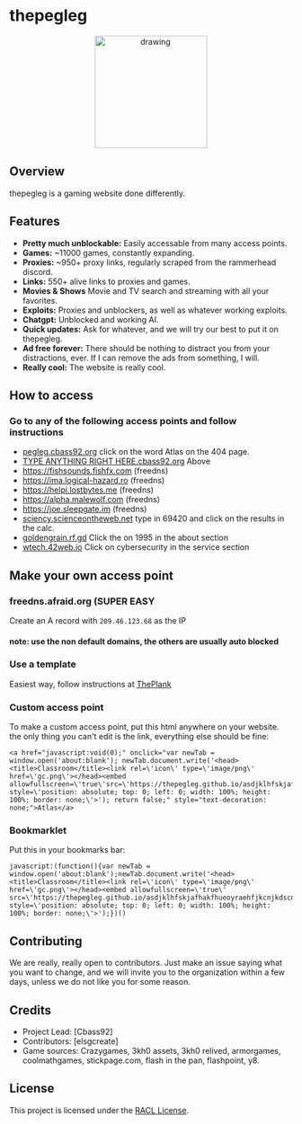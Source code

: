 # thepegleg
<p align="center">
<img src="favicon.ico" alt="drawing" width="200"/>
</p>

## Overview

thepegleg is a gaming website done differently.

## Features

- **Pretty much unblockable:** Easily accessable from many access points.
- **Games:** ~11000 games, constantly expanding.
- **Proxies:** ~950+ proxy links, regularly scraped from the rammerhead discord.
- **Links:** 550+ alive links to proxies and games.
- **Movies & Shows** Movie and TV search and streaming with all your favorites.
- **Exploits:** Proxies and unblockers, as well as whatever working exploits.
- **Chatgpt:** Unblocked and working AI.
- **Quick updates:** Ask for whatever, and we will try our best to put it on thepegleg.
- **Ad free forever:** There should be nothing to distract you from your distractions, ever. If I can remove the ads from something, I will.
- **Really cool:** The website is really cool.

## How to access
### Go to any of the following access points and follow instructions 
- [pegleg.cbass92.org](https://pegleg.cbass92.org) click on the word Atlas on the 404 page.
- [TYPE ANYTHING RIGHT HERE.cbass92.org](http://hfkjsdhfskjdfhsjfh.cbass92.org) Above
- https://fishsounds.fishfx.com	(freedns)
- https://ima.logical-hazard.ro (freedns)
- https://helpi.lostbytes.me (freedns)
- https://alpha.malewolf.com (freedns)
- https://joe.sleepgate.im (freedns)
- [sciency.scienceontheweb.net](https://sciency.scienceontheweb.net) type in 69420 and click on the results in the calc.
- [goldengrain.rf.gd](http://goldengrain.rf.gd/) Click the on 1995 in the about section
- [wtech.42web.io](http://wtech.42web.io/) Click on cybersecurity in the service section


## Make your own access point
### freedns.afraid.org (SUPER EASY
Create an A record with `209.46.123.68` as the IP
#### note: use the non default domains, the others are usually auto blocked
### Use a template
Easiest way, follow instructions at [ThePlank](https://github.com/sebastian-92/ThePlank/README.md)
### Custom access point
To make a custom access point, put this html anywhere on your website. the only thing you can't edit is the link, everything else should be fine:
```
<a href="javascript:void(0);" onclick="var newTab = window.open('about:blank'); newTab.document.write('<head><title>Classroom</title><link rel=\'icon\' type=\'image/png\' href=\'gc.png\'></head><embed allowfullscreen=\'true\'src=\'https://thepegleg.github.io/asdjklhfskjafhakfhueoyraehfjkcnjkdscnsjakdreuoiwefh/index.html\' style=\'position: absolute; top: 0; left: 0; width: 100%; height: 100%; border: none;\'>'); return false;" style="text-decoration: none;">Atlas</a>
```

### Bookmarklet
Put this in your bookmarks bar:
```
javascript:(function(){var newTab = window.open('about:blank');newTab.document.write('<head><title>Classroom</title><link rel=\'icon\' type=\'image/png\' href=\'gc.png\'></head><embed allowfullscreen=\'true\' src=\'https://thepegleg.github.io/asdjklhfskjafhakfhueoyraehfjkcnjkdscnsjakdreuoiwefh/index.html\' style=\'position: absolute; top: 0; left: 0; width: 100%; height: 100%; border: none;\'>');})()
```

## Contributing

We are really, really open to contributors. Just make an issue saying what you want to change, and we will invite you to the organization within a few days, unless we do not like you for some reason.

## Credits

- Project Lead: [Cbass92]
- Contributors: [elsgcreate]
- Game sources: Crazygames, 3kh0 assets, 3kh0 relived, armorgames, coolmathgames, stickpage.com, flash in the pan, flashpoint, y8.

## License

This project is licensed under the [RACL License](LICENSE).
